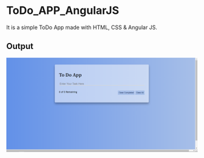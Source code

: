 # ToDo_APP_AngularJS

It is a simple ToDo App made with HTML, CSS & Angular JS.

<h2> Output </h2>

![](Images/Image%201.png)
